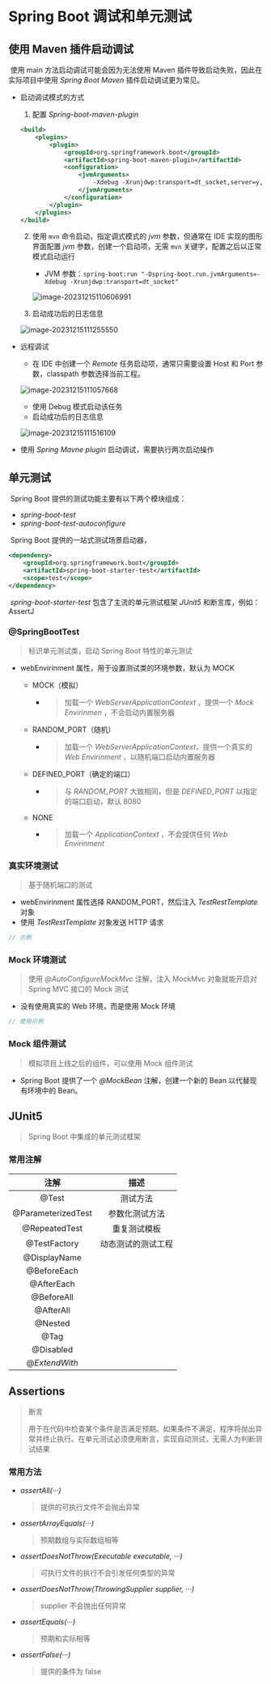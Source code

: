 # Spring Boot 调试和单元测试



## 使用 Maven  插件启动调试

​		使用 main 方法启动调试可能会因为无法使用 Maven 插件导致启动失败，因此在实际项目中使用 *Spring Boot Maven* 插件启动调试更为常见。

- 启动调试模式的方式

  1. 配置 *Spring-boot-maven-plugin* 

  ```xml
  <build>
      <plugins>
          <plugin>
              <groupId>org.springframework.boot</groupId>
              <artifactId>spring-boot-maven-plugin</artifactId>
              <configuration>
                  <jvmArguments>
                      -Xdebug -Xrunjdwp:transport=dt_socket,server=y,suspend=y,address=5005
                  </jvmArguments>
              </configuration>
          </plugin>
      </plugins>
  </build>
  ```

  2. 使用 `mvn` 命令启动，指定调式模式的 *jvm* 参数，但通常在 IDE 实现的图形界面配置 *jvm* 参数，创建一个启动项，无需 `mvn` 关键字，配置之后以正常模式启动运行

     - JVM 参数：`spring-boot:run "-Dspring-boot.run.jvmArguments=-Xdebug -Xrunjdwp:transport=dt_socket"` 

     ![image-20231215110606991](F:\Typora-note\img\image-20231215110606991.png)

  3. 启动成功后的日志信息

  ![image-20231215111255550](F:\Typora-note\img\image-20231215111255550.png)

* 远程调试

  * 在 IDE 中创建一个 *Remote* 任务启动项，通常只需要设置 Host 和 Port 参数，classpath 参数选择当前工程。

  ![image-20231215111057668](F:\Typora-note\img\image-20231215111057668.png)

  * 使用 Debug 模式启动该任务

  - 启动成功后的日志信息

  ![image-20231215111516109](F:\Typora-note\img\image-20231215111516109.png)

* 使用 *Spring Mavne plugin* 启动调试，需要执行两次启动操作



## 单元测试

​		Spring Boot 提供的测试功能主要有以下两个模块组成：
- *spring-boot-test* 
- *spring-boot-test-autoconfigure* 

​		Spring Boot 提供的一站式测试场景启动器，

```xml
<dependency>
    <groupId>org.springframework.boot</groupId>
    <artifactId>spring-boot-starter-test</artifactId>
    <scope>test</scope>
</dependency>
```

​		*spring-boot-starter-test* 包含了主流的单元测试框架 *JUnit5* 和断言库，例如：AssertJ



### @SpringBootTest

> 标识单元测试类，启动 Spring Boot 特性的单元测试

- webEnvirinment 属性，用于设置测试类的环境参数，默认为 MOCK

  - MOCK（模拟）

    - > 加载一个 *WebServerApplicationContext* ，提供一个 *Mock Envirinmen* ，不会启动内置服务器

  - RANDOM_PORT（随机）

    - > 加载一个 *WebServerApplicationContext*，提供一个真实的 *Web Envirinment* ，以随机端口启动内置服务器 

  - DEFINED_PORT（确定的端口）

    - > 与 *RANDOM_PORT* 大致相同，但是 *DEFINED_PORT* 以指定的端口启动，默认 8080

  - NONE

    - > 加载一个 *ApplicationContext* ，不会提供任何  *Web Envirinment* 



### 真实环境测试

> 基于随机端口的测试

* webEnvirinment 属性选择 RANDOM_PORT，然后注入 *TestRestTemplate* 对象
* 使用 *TestRestTemplate* 对象发送 HTTP 请求

```java
// 示例

```



### Mock 环境测试

> 使用 *@AutoConfigureMockMvc* 注解，注入 MockMvc 对象就能开启对 Spring MVC 接口的 Mock 测试

+ 没有使用真实的 Web 环境，而是使用 Mock 环境

```java
// 使用示例

```



### Mock 组件测试

> 模拟项目上线之后的组件，可以使用 Mock 组件测试

* Spring Boot 提供了一个 *@MockBean* 注解，创建一个新的 Bean 以代替现有环境中的 Bean。



## JUnit5 

> Spring Boot 中集成的单元测试框架



### 常用注解

| 注解  |          描述          |
| :---: | :------------------: |
| @Test | 测试方法 |
|@ParameterizedTest|参数化测试方法|
|@RepeatedTest|重复测试模板|
|@TestFactory|动态测试的测试工程|
|@DisplayName||
|@BeforeEach||
|@AfterEach||
|@BeforeAll||
|@AfterAll||
|@Nested||
|@Tag||
|@Disabled||
|@*ExtendWith*||



## Assertions

> 断言
>
> ​		用于在代码中检查某个条件是否满足预期。如果条件不满足，程序将抛出异常并终止执行。在单元测试必须使用断言，实现自动测试，无需人为判断测试结果



### 常用方法

* *assertAll(···)* 

  > 提供的可执行文件不会抛出异常

* *assertArrayEquals(···)* 

  > 预期数组与实际数组相等

* *assertDoesNotThrow(Executable executable, ···)*  

  > 可执行文件的执行不会引发任何类型的异常

* *assertDoesNotThrow(ThrowingSupplier<T> supplier, ···)* 

  > supplier 不会抛出任何异常

* *assertEquals(···)* 

  > 预期和实际相等

* *assertFalse(···)* 

  > 提供的条件为 false

